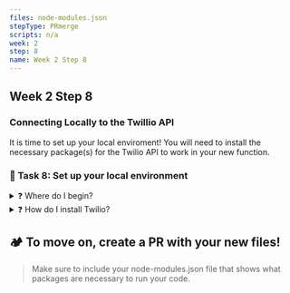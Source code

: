 ```yaml
---
files: node-modules.json
stepType: PRmerge
scripts: n/a
week: 2
step: 8
name: Week 2 Step 8
---
```


## Week 2 Step 8
### Connecting Locally to the Twillio API
It is time to set up your local enviroment! You will need to install the necessary package(s) for the Twilio API to work in your new function. 

### 📝 Task 8: Set up your local environment
<details>
<summary>❓ Where do I begin?</summary>
</br>

Create a new directory on your computer, make an HTTP function with a node runtime and copy and paste the Face API code from the previous issue.
</br>
</details>

<details>
<summary>❓ How do I install Twilio?</summary>
</br>

In your project directory, initialize npm, then use the command `npm install twilio` to add the twilio API to your local environment.
</br>
</details>

## 🏕️ To move on, create a PR with your new files!
> Make sure to include your node-modules.json file that shows what packages are necessary to run your code.
